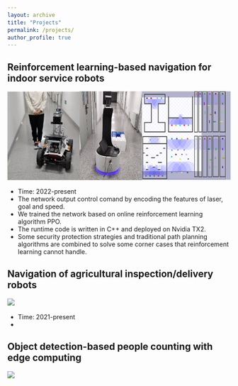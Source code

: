 ```yaml
---
layout: archive
title: "Projects"
permalink: /projects/
author_profile: true
---
```


## Reinforcement learning-based navigation for indoor service robots

<img src="/images/project_ugv.png" height="200x">

- Time: 2022-present
- The network output control comand by encoding the features of laser, goal and speed.
- We trained the network based on online reinforcement learning algorithm PPO.
- The runtime code is written in C++ and deployed on Nvidia TX2.
- Some security protection strategies and traditional path planning algorithms are combined to solve some corner cases that reinforcement learning cannot handle.

## Navigation of agricultural inspection/delivery robots

<img src="/images/project_agriculture.png" height="200x">

- Time: 2021-present
- 

## Object detection-based people counting with edge computing

<img src="/images/project_count.png" height="200x">
